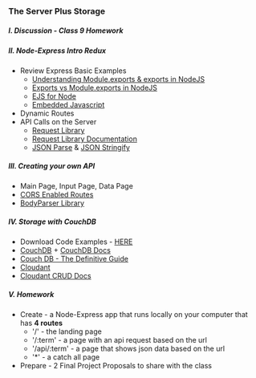 ### The Server Plus Storage 

##### I. Discussion - Class 9 Homework

##### II. Node-Express Intro Redux
* Review Express Basic Examples  
	* [Understanding Module.exports & exports in NodeJS](http://www.sitepoint.com/understanding-module-exports-exports-node-js/)
	* [Exports vs Module.exports in NodeJS](http://www.hacksparrow.com/node-js-exports-vs-module-exports.html)
	* [EJS for Node](https://github.com/tj/ejs)
	* [Embedded Javascript](http://www.embeddedjs.com/)
* Dynamic Routes  
* API Calls on the Server    
	* [Request Library](https://www.npmjs.org/package/request) 
	* [Request Library Documentation](https://github.com/request/request)
	* [JSON Parse](https://developer.mozilla.org/en/docs/Web/JavaScript/Reference/Global_Objects/JSON/parse) & [JSON Stringify](https://developer.mozilla.org/en/docs/Web/JavaScript/Reference/Global_Objects/JSON/stringify) 

##### III. Creating your own API
 * Main Page, Input Page, Data Page
 * [CORS Enabled Routes](http://enable-cors.org/server.html)
 * [BodyParser Library](https://github.com/expressjs/body-parser)

##### IV. Storage with CouchDB
* Download Code Examples - [HERE](https://dl.dropboxusercontent.com/u/9648298/Mashups_DB_Examples.zip)
* [CouchDB](http://couchdb.apache.org/) + [CouchDB Docs](http://docs.couchdb.org/en/1.6.1/)
* [Couch DB - The Definitive Guide](http://guide.couchdb.org/editions/1/en/index.html)
* [Cloudant](https://cloudant.com)
* [Cloudant CRUD Docs](https://docs.cloudant.com/tutorials/crud/index.html)

##### V. Homework
* Create - a  Node-Express app that runs locally on your computer that has **4 routes**
	* '/' - the landing page
	* '/:term' - a page with an api request based on the url  
	* '/api/:term' - a page that shows json data based on the url
	* '*' - a catch all page
* Prepare - 2 Final Project Proposals to share with the class
